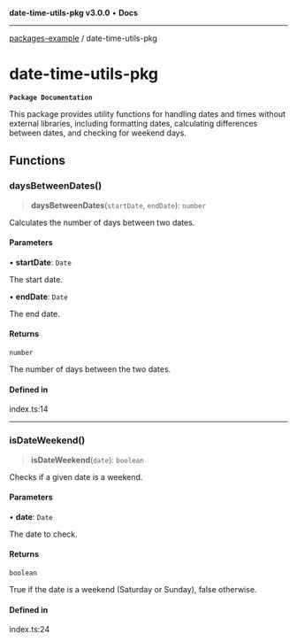 **date-time-utils-pkg v3.0.0** • **Docs**

***

[packages-example](../README.md) / date-time-utils-pkg

# date-time-utils-pkg

**`Package Documentation`**

This package provides utility functions for handling dates and times without external libraries,
including formatting dates, calculating differences between dates, and checking for weekend days.

## Functions

### daysBetweenDates()

> **daysBetweenDates**(`startDate`, `endDate`): `number`

Calculates the number of days between two dates.

#### Parameters

• **startDate**: `Date`

The start date.

• **endDate**: `Date`

The end date.

#### Returns

`number`

The number of days between the two dates.

#### Defined in

index.ts:14

***

### isDateWeekend()

> **isDateWeekend**(`date`): `boolean`

Checks if a given date is a weekend.

#### Parameters

• **date**: `Date`

The date to check.

#### Returns

`boolean`

True if the date is a weekend (Saturday or Sunday), false otherwise.

#### Defined in

index.ts:24
